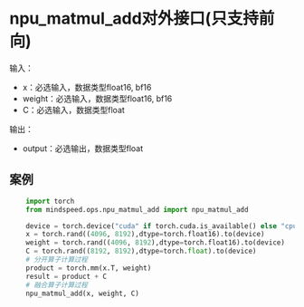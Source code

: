 # npu_matmul_add对外接口(只支持前向)
输入：
- x：必选输入，数据类型float16, bf16
- weight：必选输入，数据类型float16, bf16
- C：必选输入，数据类型float

输出：
- output：必选输出，数据类型float

## 案例
```python
    import torch
    from mindspeed.ops.npu_matmul_add import npu_matmul_add

    device = torch.device("cuda" if torch.cuda.is_available() else "cpu")
    x = torch.rand((4096, 8192),dtype=torch.float16).to(device)
    weight = torch.rand((4096, 8192),dtype=torch.float16).to(device)
    C = torch.rand((8192, 8192),dtype=torch.float).to(device)
    # 分开算子计算过程
    product = torch.mm(x.T, weight)
    result = product + C
    # 融合算子计算过程
    npu_matmul_add(x, weight, C)
```